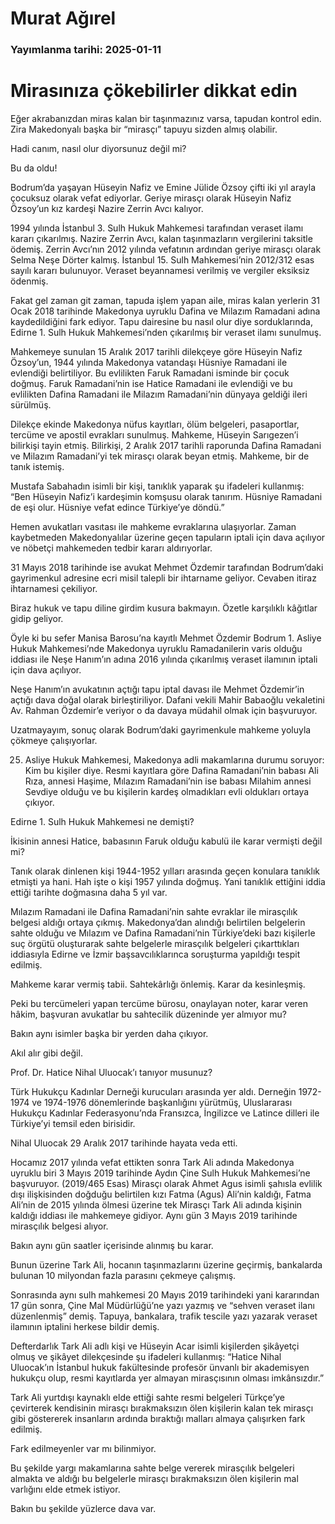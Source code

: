 # Murat Ağırel

### Yayımlanma tarihi: 2025-01-11

# Mirasınıza çökebilirler dikkat edin

Eğer akrabanızdan miras kalan bir taşınmazınız varsa, tapudan kontrol edin. Zira Makedonyalı başka bir “mirasçı” tapuyu sizden almış olabilir.

Hadi canım, nasıl olur diyorsunuz değil mi?

Bu da oldu!

Bodrum’da yaşayan Hüseyin Nafiz ve Emine Jülide Özsoy çifti iki yıl arayla çocuksuz olarak vefat ediyorlar. Geriye mirasçı olarak Hüseyin Nafiz Özsoy’un kız kardeşi Nazire Zerrin Avcı kalıyor.

1994 yılında İstanbul 3. Sulh Hukuk Mahkemesi tarafından veraset ilamı kararı çıkarılmış. Nazire Zerrin Avcı, kalan taşınmazların vergilerini taksitle ödemiş. Zerrin Avcı’nın 2012 yılında vefatının ardından geriye mirasçı olarak Selma Neşe Dörter kalmış. İstanbul 15. Sulh Mahkemesi’nin 2012/312 esas sayılı kararı bulunuyor. Veraset beyannamesi verilmiş ve vergiler eksiksiz ödenmiş.

Fakat gel zaman git zaman, tapuda işlem yapan aile, miras kalan yerlerin 31 Ocak 2018 tarihinde Makedonya uyruklu Dafina ve Milazım Ramadani adına kaydedildiğini fark ediyor. Tapu dairesine bu nasıl olur diye sorduklarında, Edirne 1. Sulh Hukuk Mahkemesi’nden çıkarılmış bir veraset ilamı sunulmuş.

Mahkemeye sunulan 15 Aralık 2017 tarihli dilekçeye göre Hüseyin Nafiz Özsoy’un, 1944 yılında Makedonya vatandaşı Hüsniye Ramadani ile evlendiği belirtiliyor. Bu evlilikten Faruk Ramadani isminde bir çocuk doğmuş. Faruk Ramadani’nin ise Hatice Ramadani ile evlendiği ve bu evlilikten Dafina Ramadani ile Milazım Ramadani’nin dünyaya geldiği ileri sürülmüş.

Dilekçe ekinde Makedonya nüfus kayıtları, ölüm belgeleri, pasaportlar, tercüme ve apostil evrakları sunulmuş. Mahkeme, Hüseyin Sarıgezen’i bilirkişi tayin etmiş. Bilirkişi, 2 Aralık 2017 tarihli raporunda Dafina Ramadani ve Milazım Ramadani’yi tek mirasçı olarak beyan etmiş. Mahkeme, bir de tanık istemiş.

Mustafa Sabahadın isimli bir kişi, tanıklık yaparak şu ifadeleri kullanmış: “Ben Hüseyin Nafiz’i kardeşimin komşusu olarak tanırım. Hüsniye Ramadani de eşi olur. Hüsniye vefat edince Türkiye’ye döndü.”

Hemen avukatları vasıtası ile mahkeme evraklarına ulaşıyorlar. Zaman kaybetmeden Makedonyalılar üzerine geçen tapuların iptali için dava açılıyor ve nöbetçi mahkemeden tedbir kararı aldırıyorlar.

31 Mayıs 2018 tarihinde ise avukat Mehmet Özdemir tarafından Bodrum’daki gayrimenkul adresine ecri misil talepli bir ihtarname geliyor. Cevaben itiraz ihtarnamesi çekiliyor.

Biraz hukuk ve tapu diline girdim kusura bakmayın. Özetle karşılıklı kâğıtlar gidip geliyor.

Öyle ki bu sefer Manisa Barosu’na kayıtlı Mehmet Özdemir Bodrum 1. Asliye Hukuk Mahkemesi’nde Makedonya uyruklu Ramadanilerin varis olduğu iddiası ile Neşe Hanım’ın adına 2016 yılında çıkarılmış veraset ilamının iptali için dava açılıyor.

Neşe Hanım’ın avukatının açtığı tapu iptal davası ile Mehmet Özdemir’in açtığı dava doğal olarak birleştiriliyor. Dafani vekili Mahir Babaoğlu vekaletini Av. Rahman Özdemir’e veriyor o da davaya müdahil olmak için başvuruyor.

Uzatmayayım, sonuç olarak Bodrum’daki gayrimenkule mahkeme yoluyla çökmeye çalışıyorlar.

25. Asliye Hukuk Mahkemesi, Makedonya adli makamlarına durumu soruyor: Kim bu kişiler diye. Resmi kayıtlara göre Dafina Ramadani’nin babası Ali Rıza, annesi Haşime, Mılazım Ramadani’nin ise babası Milahim annesi Sevdiye olduğu ve bu kişilerin kardeş olmadıkları evli oldukları ortaya çıkıyor.

Edirne 1. Sulh Hukuk Mahkemesi ne demişti?

İkisinin annesi Hatice, babasının Faruk olduğu kabulü ile karar vermişti değil mi?

Tanık olarak dinlenen kişi 1944-1952 yılları arasında geçen konulara tanıklık etmişti ya hani. Hah işte o kişi 1957 yılında doğmuş. Yani tanıklık ettiğini iddia ettiği tarihte doğmasına daha 5 yıl var.

Mılazım Ramadani ile Dafina Ramadani’nin sahte evraklar ile mirasçılık belgesi aldığı ortaya çıkmış. Makedonya’dan alındığı belirtilen belgelerin sahte olduğu ve Mılazım ve Dafina Ramadani’nin Türkiye’deki bazı kişilerle suç örgütü oluşturarak sahte belgelerle mirasçılık belgeleri çıkarttıkları iddiasıyla Edirne ve İzmir başsavcılıklarınca soruşturma yapıldığı tespit edilmiş.

Mahkeme karar vermiş tabii. Sahtekârlığı önlemiş. Karar da kesinleşmiş.

Peki bu tercümeleri yapan tercüme bürosu, onaylayan noter, karar veren hâkim, başvuran avukatlar bu sahtecilik düzeninde yer almıyor mu?

Bakın aynı isimler başka bir yerden daha çıkıyor.

Akıl alır gibi değil.

Prof. Dr. Hatice Nihal Uluocak’ı tanıyor musunuz?

Türk Hukukçu Kadınlar Derneği kurucuları arasında yer aldı. Derneğin 1972-1974 ve 1974-1976 dönemlerinde başkanlığını yürütmüş, Uluslararası Hukukçu Kadınlar Federasyonu’nda Fransızca, İngilizce ve Latince dilleri ile Türkiye’yi temsil eden birisidir.

Nihal Uluocak 29 Aralık 2017 tarihinde hayata veda etti.

Hocamız 2017 yılında vefat ettikten sonra Tark Ali adında Makedonya uyruklu biri 3 Mayıs 2019 tarihinde Aydın Çine Sulh Hukuk Mahkemesi’ne başvuruyor. (2019/465 Esas) Mirasçı olarak Ahmet Agus isimli şahısla evlilik dışı ilişkisinden doğduğu belirtilen kızı Fatma (Agus) Ali’nin kaldığı, Fatma Ali’nin de 2015 yılında ölmesi üzerine tek Mirasçı Tark Ali adında kişinin kaldığı iddiası ile mahkemeye gidiyor. Aynı gün 3 Mayıs 2019 tarihinde mirasçılık belgesi alıyor.

Bakın aynı gün saatler içerisinde alınmış bu karar.

Bunun üzerine Tark Ali, hocanın taşınmazlarını üzerine geçirmiş, bankalarda bulunan 10 milyondan fazla parasını çekmeye çalışmış.

Sonrasında aynı sulh mahkemesi 20 Mayıs 2019 tarihindeki yani kararından 17 gün sonra, Çine Mal Müdürlüğü’ne yazı yazmış ve “sehven veraset ilanı düzenlenmiş” demiş. Tapuya, bankalara, trafik tescile yazı yazarak veraset ilamının iptalini herkese bildir demiş.

Defterdarlık Tark Ali adlı kişi ve Hüseyin Acar isimli kişilerden şikâyetçi olmuş ve şikâyet dilekçesinde şu ifadeleri kullanmış: “Hatice Nihal Uluocak’ın İstanbul hukuk fakültesinde profesör ünvanlı bir akademisyen hukukçu olup, resmi kayıtlarda yer almayan mirasçısının olması imkânsızdır.”

Tark Ali yurtdışı kaynaklı elde ettiği sahte resmi belgeleri Türkçe’ye çevirterek kendisinin mirasçı bırakmaksızın ölen kişilerin kalan tek mirasçı gibi göstererek insanların ardında bıraktığı malları almaya çalışırken fark edilmiş.

Fark edilmeyenler var mı bilinmiyor.

Bu şekilde yargı makamlarına sahte belge vererek mirasçılık belgeleri almakta ve aldığı bu belgelerle mirasçı bırakmaksızın ölen kişilerin mal varlığını elde etmek istiyor.

Bakın bu şekilde yüzlerce dava var.

